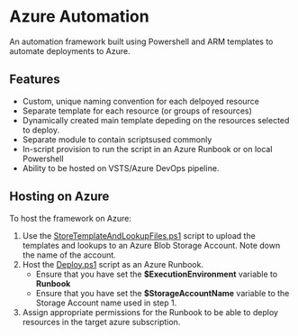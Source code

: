 # Azure Automation
An automation framework built using Powershell and ARM templates to automate deployments to Azure.

## Features
- Custom, unique naming convention for each delpoyed resource
- Separate template for each resource (or groups of resources)
- Dynamically created main template depeding on the resources selected to deploy.
- Separate module to contain scriptsused commonly
- In-script provision to run the script in an Azure Runbook or on local Powershell
- Ability to be hosted on VSTS/Azure DevOps pipeline.

## Hosting on Azure
To host the framework on Azure:
1. Use the [StoreTemplateAndLookupFiles.ps1](https://github.com/pdhimate/Azure-Automation/blob/master/AzureAutomation/Scripts/Local/StoreTemplateAndLookupFiles.ps1) script to upload the templates and lookups to an Azure Blob Storage Account. Note down the name of the account.
2. Host the [Deploy.ps1](https://github.com/pdhimate/Azure-Automation/blob/master/AzureAutomation/Scripts/Deploy.ps1) script as an Azure Runbook. 
    * Ensure that you have set the **$ExecutionEnvironment** variable to **Runbook**
    * Ensure that you have set the **$StorageAccountName** variable to the Storage Account name used in step 1.
3. Assign appropriate permissions for the Runbook to be able to deploy resources in the target azure subscription. 
